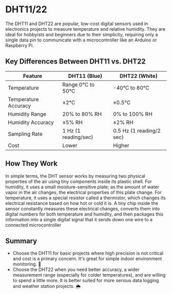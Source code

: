 # DHT11/22
The DHT11 and DHT22 are popular, low-cost digital sensors used in electronics projects to measure temperature and relative humidity. They are ideal for hobbyists and beginners due to their simplicity, requiring only a single data pin to communicate with a microcontroller like an Arduino or Raspberry Pi.

## Key Differences Between DHT11 vs. DHT22

| Feature	| DHT11 (Blue)	| DHT22 (White) |
------------- | -------------|------------|
| Temperature | Range	0°C to 50°C	| -40°C to 80°C |
Temperature Accuracy |	±2°C |	±0.5°C |
Humidity Range |	20% to 80% RH |	0% to 100% RH |
Humidity  Accuracy |	±5% RH	| ±2% RH |
Sampling Rate |	1 Hz (1 reading/sec)	| 0.5 Hz (1 reading/2 sec) |
Cost |	Lower |	Higher |

## How They Work
In simple terms, the DHT sensor works by measuring two physical properties of the air using tiny components inside its plastic shell. For humidity, it uses a small moisture-sensitive plate; as the amount of water vapor in the air changes, the electrical properties of this plate change. For temperature, it uses a special resistor called a thermistor, which changes its electrical resistance based on how hot or cold it is. A tiny chip inside the sensor constantly measures these electrical changes, converts them into digital numbers for both temperature and humidity, and then packages this information into a single digital signal that it sends down one wire to a connected microcontroller

## Summary
- Choose the DHT11 for basic projects where high precision is not critical and cost is a primary concern. It's great for simple indoor environment monitoring. 🏡
- Choose the DHT22 when you need better accuracy, a wider measurement range (especially for colder temperatures), and are willing to spend a little more. It is better suited for more serious data logging and weather station projects. 🌦️

